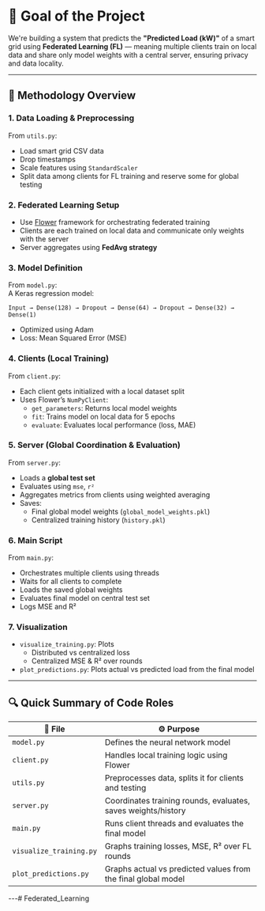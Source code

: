 # 🧠 **Goal of the Project**

We're building a system that predicts the **"Predicted Load (kW)"** of a smart grid using **Federated Learning (FL)** — meaning multiple clients train on local data and share only model weights with a central server, ensuring privacy and data locality.

---

## 🔁 **Methodology Overview**

### 1. **Data Loading & Preprocessing**  
From `utils.py`:  
- Load smart grid CSV data
- Drop timestamps
- Scale features using `StandardScaler`
- Split data among clients for FL training and reserve some for global testing

### 2. **Federated Learning Setup**
- Use [Flower](https://flower.dev) framework for orchestrating federated training
- Clients are each trained on local data and communicate only weights with the server
- Server aggregates using **FedAvg strategy**

### 3. **Model Definition**
From `model.py`:  
A Keras regression model:
```text
Input → Dense(128) → Dropout → Dense(64) → Dropout → Dense(32) → Dense(1)
```
- Optimized using Adam
- Loss: Mean Squared Error (MSE)

### 4. **Clients (Local Training)**
From `client.py`:
- Each client gets initialized with a local dataset split
- Uses Flower’s `NumPyClient`:
  - `get_parameters`: Returns local model weights
  - `fit`: Trains model on local data for 5 epochs
  - `evaluate`: Evaluates local performance (loss, MAE)

### 5. **Server (Global Coordination & Evaluation)**
From `server.py`:
- Loads a **global test set**
- Evaluates using `mse`, `r²`
- Aggregates metrics from clients using weighted averaging
- Saves:
  - Final global model weights (`global_model_weights.pkl`)
  - Centralized training history (`history.pkl`)

### 6. **Main Script**
From `main.py`:
- Orchestrates multiple clients using threads
- Waits for all clients to complete
- Loads the saved global weights
- Evaluates final model on central test set
- Logs MSE and R²

### 7. **Visualization**
- `visualize_training.py`: Plots
  - Distributed vs centralized loss
  - Centralized MSE & R² over rounds
- `plot_predictions.py`: Plots actual vs predicted load from the final model

---

## 🔍 Quick Summary of Code Roles

| 📁 File | ⚙️ Purpose |
|--------|-----------|
| `model.py` | Defines the neural network model |
| `client.py` | Handles local training logic using Flower |
| `utils.py` | Preprocesses data, splits it for clients and testing |
| `server.py` | Coordinates training rounds, evaluates, saves weights/history |
| `main.py` | Runs client threads and evaluates the final model |
| `visualize_training.py` | Graphs training losses, MSE, R² over FL rounds |
| `plot_predictions.py` | Graphs actual vs predicted values from the final global model |

---# Federated_Learning
